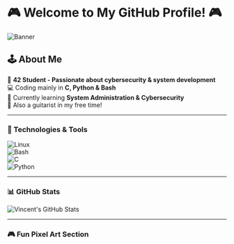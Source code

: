 # 🎮 Welcome to My GitHub Profile! 🎮  

![Banner](https://your-image-link.com/banner.gif)

## 🕹️ About Me  

👾 **42 Student - Passionate about cybersecurity & system development**  
💻 Coding mainly in **C, Python & Bash**  
🚀 Currently learning **System Administration & Cybersecurity**  
🎸 Also a guitarist in my free time!  

---

### 🔧 Technologies & Tools  

![Linux](https://img.shields.io/badge/Linux-FCC624?style=for-the-badge&logo=linux&logoColor=black)  
![Bash](https://img.shields.io/badge/Bash-121011?style=for-the-badge&logo=gnu-bash&logoColor=white)  
![C](https://img.shields.io/badge/C-00599C?style=for-the-badge&logo=c&logoColor=white)  
![Python](https://img.shields.io/badge/Python-3776AB?style=for-the-badge&logo=python&logoColor=white)  

---

### 📊 GitHub Stats  

![Vincent's GitHub Stats](https://github-readme-stats.vercel.app/api?username=YourGitHubUsername&show_icons=true&theme=tokyonight)  

---

### 🎮 Fun Pixel Art Section  
